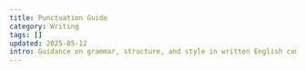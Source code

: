 ```yaml
---
title: Punctuation Guide
category: Writing
tags: []
updated: 2025-05-12
intro: Guidance on grammar, structure, and style in written English communication.
---
```

